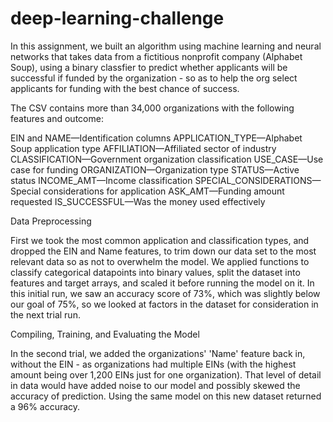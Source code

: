 # deep-learning-challenge

In this assignment, we built an algorithm using machine learning and neural networks that takes data from a fictitious nonprofit company (Alphabet Soup), using a binary classfier to predict whether applicants will be successful if funded by the organization - so as to help the org select applicants for funding with the best chance of success.

The CSV contains more than 34,000 organizations with the following features and outcome:

EIN and NAME—Identification columns
APPLICATION_TYPE—Alphabet Soup application type
AFFILIATION—Affiliated sector of industry
CLASSIFICATION—Government organization classification
USE_CASE—Use case for funding
ORGANIZATION—Organization type
STATUS—Active status
INCOME_AMT—Income classification
SPECIAL_CONSIDERATIONS—Special considerations for application
ASK_AMT—Funding amount requested
IS_SUCCESSFUL—Was the money used effectively

Data Preprocessing

First we took the most common application and classification types, and dropped the EIN and Name features, to trim down our data set to the most relevant data so as not to overwhelm the model. We applied functions to classify categorical datapoints into binary values, split the dataset into features and target arrays, and scaled it before running the model on it. In this initial run, we saw an accuracy score of 73%, which was slightly below our goal of 75%, so we looked at factors in the dataset for consideration in the next trial run.

Compiling, Training, and Evaluating the Model

In the second trial, we added the organizations' 'Name' feature back in, without the EIN - as organizations had multiple EINs (with the highest amount being over 1,200 EINs just for one organization). That level of detail in data would have added noise to our model and possibly skewed the accuracy of prediction. Using the same model on this new dataset returned a 96% accuracy.
